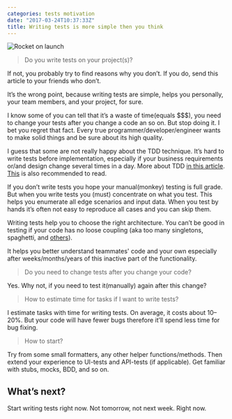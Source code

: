 ```yaml
---
categories: tests motivation
date: "2017-03-24T10:37:33Z"
title: Writing tests is more simple then you think
---
```


![Rocket on launch](/assets/2017-03-24/header.jpg)

> Do you write tests on your project(s)?

If not, you probably try to find reasons why you don’t. If you do, send this article to your friends who don’t.

<!--more-->

It’s the wrong point, because writing tests are simple, helps you personally, your team members, and your project, for sure.

I know some of you can tell that it’s a waste of time(equals $$$), you need to change your tests after you change a code an so on. But stop doing it. I bet you regret that fact. Every true programmer/developer/engineer wants to make solid things and be sure about its high quality.

I guess that some are not really happy about the TDD technique. It’s hard to write tests before implementation, especially if your business requirements or/and design change several times in a day. More about TDD [in this article](https://github.com/tpn/pdfs/blob/master/Realizing%20Quality%20Improvement%20Through%20Test%20Driven%20Development%20-%20Results%20and%20Experiences%20of%20Four%20Industrial%20Teams%20(nagappan_tdd).pdf). [This](http://citeseer.ist.psu.edu/viewdoc/summary?doi=10.1.1.93.5570) is also recommended to read.

If you don’t write tests you hope your manual(monkey) testing is full grade. But when you write tests you (must) concentrate on what you test. This helps you enumerate all edge scenarios and input data. When you test by hands it’s often not easy to reproduce all cases and you can skip them.

Writing tests help you to choose the right architecture. You can’t be good in testing if your code has no loose coupling (aka too many singletons, spaghetti, and [others](https://en.wikipedia.org/wiki/Anti-pattern)).

It helps you better understand teammates' code and your own especially after weeks/months/years of this inactive part of the functionality.

> Do you need to change tests after you change your code?

Yes. Why not, if you need to test it(manually) again after this change?

> How to estimate time for tasks if I want to write tests?

I estimate tasks with time for writing tests. On average, it costs about 10–20%. But your code will have fewer bugs therefore it’ll spend less time for bug fixing.

> How to start?

Try from some small formatters, any other helper functions/methods. Then extend your experience to UI-tests and API-tests (if applicable). Get familiar with stubs, mocks, BDD, and so on.

## What’s next?

Start writing tests right now. Not tomorrow, not next week. Right now.
